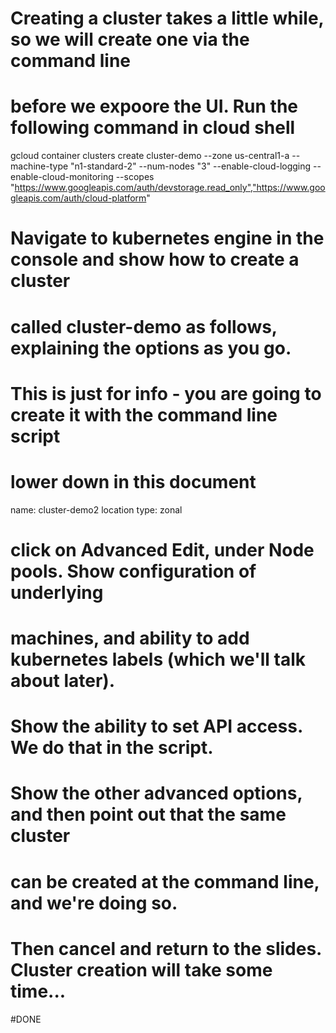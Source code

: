 # Creating a cluster takes a little while, so we will create one via the command line 
# before we expoore the UI. Run the following command in cloud shell

gcloud container clusters create cluster-demo --zone us-central1-a --machine-type "n1-standard-2" --num-nodes "3" --enable-cloud-logging --enable-cloud-monitoring  --scopes "https://www.googleapis.com/auth/devstorage.read_only","https://www.googleapis.com/auth/cloud-platform" 


# Navigate to kubernetes engine in the console and show how to create a cluster 
# called cluster-demo as follows, explaining the options as you go. 
# This is just for info - you are going to create it with the command line script 
# lower down in this document

name: cluster-demo2
location type: zonal

# click on Advanced Edit, under Node pools. Show configuration of underlying 
# machines, and ability to add kubernetes labels (which we'll talk about later). 
# Show the ability to set API access. We do that in the script.

# Show the other advanced options, and then point out that the same cluster 
# can be created at the command line, and we're doing so. 

# Then cancel and return to the slides. Cluster creation will take some time...

#DONE